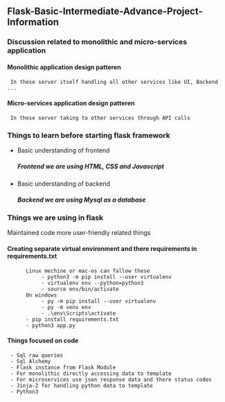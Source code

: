 ## Flask-Basic-Intermediate-Advance-Project-Information

### Discussion related to monolithic and micro-services application

#### Monolithic application design patteren
     In these server itself handling all other services like UI, Backend ...

#### Micro-services application design patteren
     In these server taking to other services through API calls 
     
### Things to learn before starting flask framework 

  - Basic understanding of frontend
       ##### Frontend we are using  HTML, CSS and Javascript 
  
  - Basic understanding of backend
       ##### Backend we are using Mysql as a database
       
### Things we are using in flask
Maintained code more user-friendly related things
#### Creating separate virtual environment and there requirements in requirements.txt
     
          Linux mechine or mac-os can fallow these
               - python3 -m pip install --user virtualenv
               - virtualenv env --python=python3
               - source env/bin/activate
          On windows
               - py -m pip install --user virtualenv
               - py -m venv env
               - .\env\Scripts\activate
          - pip install requirements.txt
          - python3 app.py
#### Things focused on code
     - Sql raw queries
     - Sql Alchemy
     - Flask instance from Flask Module
     - For monolithic directly accessing data to template
     - For microservices use json response data and there status codes
     - Jinja-2 for handling python data to template 
     - Python3
     

       
       

  
 
